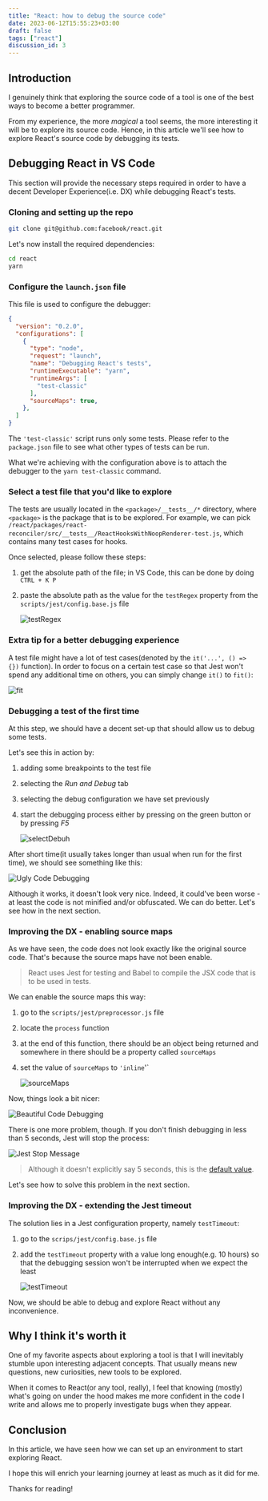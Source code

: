 ```yaml
---
title: "React: how to debug the source code"
date: 2023-06-12T15:55:23+03:00
draft: false
tags: ["react"]
discussion_id: 3
---
```


## Introduction

I genuinely think that exploring the source code of a tool is one of the best ways to become a better programmer.

From my experience, the more _magical_ a tool seems, the more interesting it will be to explore its source code. Hence, in this article we'll see how to explore React's source code by debugging its tests.

## Debugging React in VS Code

This section will provide the necessary steps required in order to have a decent Developer Experience(i.e. DX) while debugging React's tests.

### Cloning and setting up the repo

```bash
git clone git@github.com:facebook/react.git
```

Let's now install the required dependencies:

```bash
cd react
yarn
```

### Configure the `launch.json` file

This file is used to configure the debugger:

```json
{
  "version": "0.2.0",
  "configurations": [
    {
      "type": "node",
      "request": "launch",
      "name": "Debugging React's tests",
      "runtimeExecutable": "yarn",
      "runtimeArgs": [
        "test-classic"
      ],
      "sourceMaps": true,
    },
  ]
}
```

The `'test-classic'` script runs only some tests. Please refer to the `package.json` file to see what other types of tests can be run.

What we're achieving with the configuration above is to attach the debugger to the `yarn test-classic` command. 

### Select a test file that you'd like to explore

The tests are usually located in the `<package>/__tests__/*` directory, where `<package>` is the package that is to be explored. For example, we can pick `/react/packages/react-reconciler/src/__tests__/ReactHooksWithNoopRenderer-test.js`, which contains many test cases for hooks.

Once selected, please follow these steps:

1. get the absolute path of the file; in VS Code, this can be done by doing `CTRL + K P`
2. paste the absolute path as the value for the `testRegex` property from the `scripts/jest/config.base.js` file

    ![testRegex](images/testRegex.png)

### Extra tip for a better debugging experience

A test file might have a lot of test cases(denoted by the `it('...', () => {})` function). In order to focus on a certain test case so that Jest won't spend any additional time on others, you can simply change `it()` to `fit()`: 

![fit](images/fit.png)

### Debugging a test of the first time

At this step, we should have a decent set-up that should allow us to debug some tests.

Let's see this in action by:

1. adding some breakpoints to the test file
2. selecting the _Run and Debug_ tab
3. selecting the debug configuration we have set previously
4. start the debugging process either by pressing on the green button or by pressing _F5_

    ![selectDebuh](images/selectDebug.png)

After short time(it usually takes longer than usual when run for the first time), we should see something like this:

![Ugly Code Debugging](images/ugly.png)

Although it works, it doesn't look very nice. Indeed, it could've been worse - at least the code is not minified and/or obfuscated. We can do better. Let's see how in the next section.

### Improving the DX - enabling source maps

As we have seen, the code does not look exactly like the original source code. That's because the source maps have not been enable. 

> React uses Jest for testing and Babel to compile the JSX code that is to be used in tests.

We can enable the source maps this way:

1. go to the `scripts/jest/preprocessor.js` file
2. locate the `process` function
3. at the end of this function, there should be an object being returned and somewhere in there should be a property called `sourceMaps`
4. set the value of `sourceMaps` to `'inline`'`

    ![sourceMaps](images/sourceMaps.png)

Now, things look a bit nicer:

![Beautiful Code Debugging](images/beautiful.png)

There is one more problem, though. If you don't finish debugging in less than 5 seconds, Jest will stop the process:

![Jest Stop Message](images/jestStop.png)

> Although it doesn't explicitly say 5 seconds, this is the [default value](https://jestjs.io/docs/configuration#testtimeout-number).

Let's see how to solve this problem in the next section.

### Improving the DX - extending the Jest timeout

The solution lies in a Jest configuration property, namely `testTimeout`:

1. go to the `scrips/jest/config.base.js` file
2. add the `testTimeout` property with a value long enough(e.g. 10 hours) so that the debugging session won't be interrupted when we expect the least

    ![testTimeout](images/testTimeout.png)

Now, we should be able to debug and explore React without any inconvenience.

## Why I think it's worth it

One of my favorite aspects about exploring a tool is that I will inevitably stumble upon interesting adjacent concepts. That usually means new questions, new curiosities, new tools to be explored.

When it comes to React(or any tool, really), I feel that knowing (mostly) what's going on under the hood makes me more confident in the code I write and allows me to properly investigate bugs when they appear. 

## Conclusion

In this article, we have seen how we can set up an environment to start exploring React.

I hope this will enrich your learning journey at least as much as it did for me.

Thanks for reading!